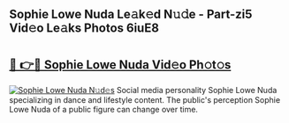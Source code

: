 ## Sophie Lowe Nuda Le𝚊k𝚎d N𝚞𝚍e - Part-zi5 Vid𝚎o Le𝚊ks Photos 6iuE8

# <h2><a href="http://fbftee.evod.top/?m=Sophie+Lowe+Nuda">🔗 👉🔴 Sophie Lowe Nuda Vid𝚎o Ph𝚘t𝚘s</a></h2>

[![Sophie Lowe Nuda N𝚞d𝚎s](https://i.imgur.com/8V9OHl7.gif)](http://fbftee.evod.top/?m=Sophie+Lowe+Nuda)
Social media personality Sophie Lowe Nuda specializing in dance and lifestyle content. The public's perception Sophie Lowe Nuda of a public figure can change over time. 
